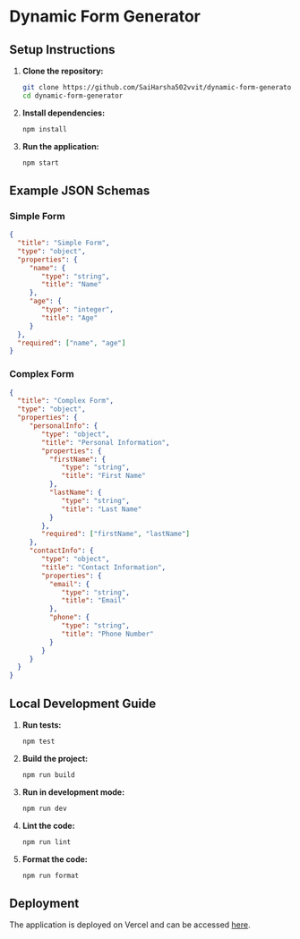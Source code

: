# Dynamic Form Generator

## Setup Instructions

1. **Clone the repository:**
    ```sh
    git clone https://github.com/SaiHarsha502vvit/dynamic-form-generator.git
    cd dynamic-form-generator
    ```

2. **Install dependencies:**
    ```sh
    npm install
    ```

3. **Run the application:**
    ```sh
    npm start
    ```

## Example JSON Schemas

### Simple Form
```json
{
  "title": "Simple Form",
  "type": "object",
  "properties": {
     "name": {
        "type": "string",
        "title": "Name"
     },
     "age": {
        "type": "integer",
        "title": "Age"
     }
  },
  "required": ["name", "age"]
}
```

### Complex Form
```json
{
  "title": "Complex Form",
  "type": "object",
  "properties": {
     "personalInfo": {
        "type": "object",
        "title": "Personal Information",
        "properties": {
          "firstName": {
             "type": "string",
             "title": "First Name"
          },
          "lastName": {
             "type": "string",
             "title": "Last Name"
          }
        },
        "required": ["firstName", "lastName"]
     },
     "contactInfo": {
        "type": "object",
        "title": "Contact Information",
        "properties": {
          "email": {
             "type": "string",
             "title": "Email"
          },
          "phone": {
             "type": "string",
             "title": "Phone Number"
          }
        }
     }
  }
}
```

## Local Development Guide

1. **Run tests:**
    ```sh
    npm test
    ```

2. **Build the project:**
    ```sh
    npm run build
    ```

3. **Run in development mode:**
    ```sh
    npm run dev
    ```

4. **Lint the code:**
    ```sh
    npm run lint
    ```

5. **Format the code:**
    ```sh
    npm run format
    ```

## Deployment

The application is deployed on Vercel and can be accessed [here](https://dynamic-form-generator-roan.vercel.app/).
